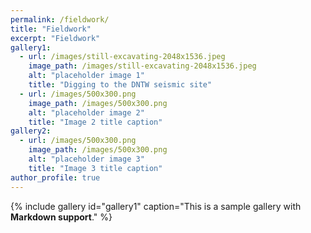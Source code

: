 ```yaml
---
permalink: /fieldwork/
title: "Fieldwork"
excerpt: "Fieldwork"
gallery1:
  - url: /images/still-excavating-2048x1536.jpeg
    image_path: /images/still-excavating-2048x1536.jpeg
    alt: "placeholder image 1"
    title: "Digging to the DNTW seismic site"
  - url: /images/500x300.png
    image_path: /images/500x300.png
    alt: "placeholder image 2"
    title: "Image 2 title caption"
gallery2:
  - url: /images/500x300.png
    image_path: /images/500x300.png
    alt: "placeholder image 3"
    title: "Image 3 title caption"
author_profile: true
---
```



{% include gallery id="gallery1" caption="This is a sample gallery with **Markdown support**." %}

